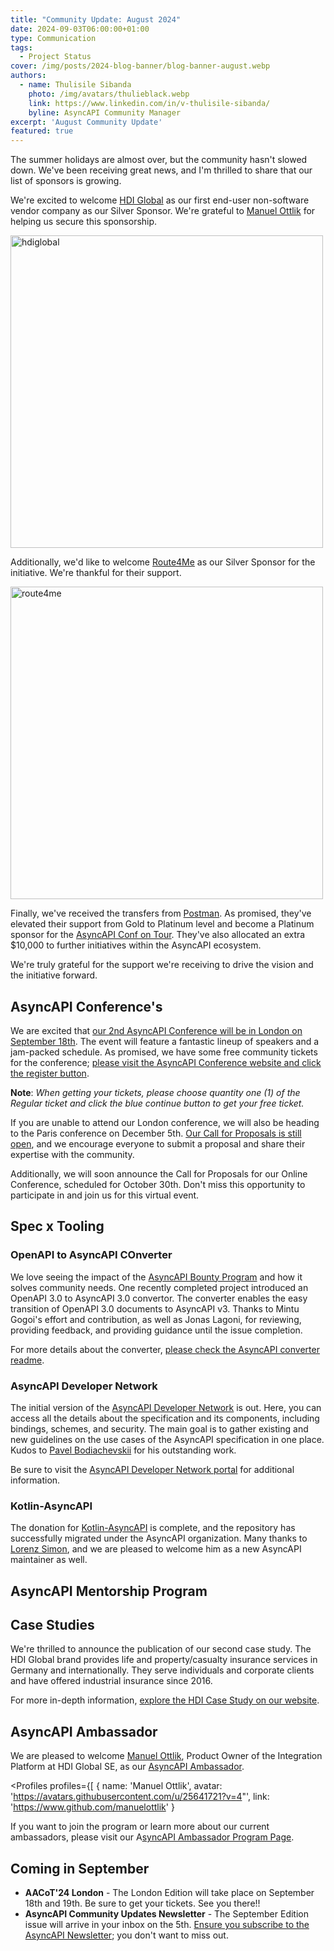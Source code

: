 ```yaml
---
title: "Community Update: August 2024"
date: 2024-09-03T06:00:00+01:00
type: Communication
tags:
  - Project Status
cover: /img/posts/2024-blog-banner/blog-banner-august.webp
authors:
  - name: Thulisile Sibanda
    photo: /img/avatars/thulieblack.webp
    link: https://www.linkedin.com/in/v-thulisile-sibanda/
    byline: AsyncAPI Community Manager
excerpt: 'August Community Update'
featured: true
---
```


The summer holidays are almost over, but the community hasn't slowed down. We've been receiving great news, and I'm thrilled to share that our list of sponsors is growing.

We're excited to welcome [HDI Global](https://www.hdi.global/) as our first end-user non-software vendor company as our Silver Sponsor. We're grateful to [Manuel Ottlik](https://www.linkedin.com/in/manuelottlik) for helping us secure this sponsorship.

<a href='https://www.hdi.global/' target='_blank'>
<img src='/img/sponsors/hdi_logo.png' alt='hdiglobal' width='500px' />
</a>

Additionally, we'd like to welcome [Route4Me](https://www.route4me.com/) as our Silver Sponsor for the initiative. We're thankful for their support.

<a href='https://www.route4me.com/' target='_blank'>
<img src='/img/sponsors/route4me_logo.png' alt='route4me' width='500px' />
</a>

Finally, we've received the transfers from [Postman](https://www.postman.com/). As promised, they've elevated their support from Gold to Platinum level and become a Platinum sponsor for the [AsyncAPI Conf on Tour](https://conference.asyncapi.com/). They've also allocated an extra $10,000 to further initiatives within the AsyncAPI ecosystem.

We're truly grateful for the support we're receiving to drive the vision and the initiative forward.


## AsyncAPI Conference's

We are excited that [our 2nd AsyncAPI Conference will be in London on September 18th](https://conference.asyncapi.com/venue/London). The event will feature a fantastic lineup of speakers and a jam-packed schedule. 
As promised, we have some free community tickets for the conference; [please visit the AsyncAPI Conference website and click the register button](https://conference.asyncapi.com/). 

**Note**: *When getting your tickets, please choose quantity one (1) of the Regular ticket and click the blue continue button to get your free ticket.*

If you are unable to attend our London conference, we will also be heading to the Paris conference on December 5th. [Our Call for Proposals is still open](https://conference.asyncapi.com/venue/Paris), and we encourage everyone to submit a proposal and share their expertise with the community. 

Additionally, we will soon announce the Call for Proposals for our Online Conference, scheduled for October 30th. Don't miss this opportunity to participate in and join us for this virtual event.

## Spec x Tooling

### OpenAPI to AsyncAPI COnverter
We love seeing the impact of the [AsyncAPI Bounty Program](https://github.com/orgs/asyncapi/projects/36/?pane=info) and how it solves community needs. One recently completed project introduced an OpenAPI 3.0 to AsyncAPI 3.0 convertor. The converter enables the easy transition of OpenAPI 3.0 documents to AsyncAPI v3. Thanks to Mintu Gogoi's effort and contribution, as well as Jonas Lagoni, for reviewing, providing feedback, and providing guidance until the issue completion.

For more details about the converter, [please check the AsyncAPI converter readme](https://github.com/asyncapi/converter-js/blob/master/README.md#openapi-30-to-asyncapi-30-conversion).

### AsyncAPI Developer Network

The initial version of the [AsyncAPI Developer Network](https://asyncapi-developer-portal.netlify.app/) is out. Here, you can access all the details about the specification and its components, including bindings, schemes, and security. The main goal is to gather existing and new guidelines on the use cases of the AsyncAPI specification in one place. 
Kudos to [Pavel Bodiachevskii](https://www.linkedin.com/in/pavel-bo/) for his outstanding work.

Be sure to visit the [AsyncAPI Developer Network portal](https://asyncapi-developer-portal.netlify.app/) for additional information.

### Kotlin-AsyncAPI
The donation for [Kotlin-AsyncAPI](https://github.com/asyncapi/kotlin-asyncapi) is complete, and the repository has successfully migrated under the AsyncAPI organization. Many thanks to [Lorenz Simon](https://github.com/lorenzsimon), and we are pleased to welcome him as a new AsyncAPI maintainer as well.

## AsyncAPI Mentorship Program


## Case Studies
We're thrilled to announce the publication of our second case study. The HDI Global brand provides life and property/casualty insurance services in Germany and internationally. They serve individuals and corporate clients and have offered industrial insurance since 2016.

For more in-depth information, [explore the HDI Case Study on our website](https://www.asyncapi.com/casestudies/hdiglobal).


## AsyncAPI Ambassador

We are pleased to welcome [Manuel Ottlik](https://www.linkedin.com/in/manuelottlik), Product Owner of the Integration Platform at HDI Global SE, as our [AsyncAPI Ambassador](https://www.asyncapi.com/community/ambassadors/manuelottlik).

<Profiles profiles={[
  {
    name: 'Manuel Ottlik',
    avatar: 'https://avatars.githubusercontent.com/u/25641721?v=4"',
    link: 'https://www.github.com/manuelottlik'
  }

If you want to join the program or learn more about our current ambassadors, please visit our A[syncAPI Ambassador Program Page](https://www.asyncapi.com/community/ambassadors).

## Coming in September
- **AACoT'24 London** - The London Edition will take place on September 18th and 19th. Be sure to get your tickets. See you there!!
- **AsyncAPI Community Updates Newsletter** - The September Edition issue will arrive in your inbox on the 5th. [Ensure you subscribe to the AsyncAPI Newsletter](https://www.asyncapi.com/newsletter); you don't want to miss out.